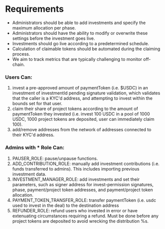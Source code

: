 # Requirements

- Administrators should be able to add investments and specify the maximum allocation per phase.
- Administrators should have the ability to modify or overwrite these settings before the investment goes live.
- Investments should go live according to a predetermined schedule.
- Calculation of claimable tokens should be automated during the claiming process.
- We aim to track metrics that are typically challenging to monitor off-chain.

### Users Can:
1. invest a pre-approved amount of paymentToken (i.e. $USDC) in an investment of investmentId pending signature validation, which validates that the caller is a KYC'd address, and attempting to invest within the bounds set for that user.
2. claim their share of project tokens according to the amount of paymentToken they invested (i.e. invest 100 USDC in a pool of 1000 USDC, 1000 project tokens are deposited, user can immediately claim 100).
3. add/remove addresses from the network of addresses connected to their KYC'd address.


### Admins with * Role Can:
1. PAUSER_ROLE: pause/unpause functions.
2. ADD_CONTRIBUTION_ROLE: manually add investment contributions (i.e. funds transferred to admins). This includes importing previous investment data.
3. INVESTMENT_MANAGER_ROLE: add investments and set their parameters, such as signer address for invest-permission signatures, phase, payment/project token addresses, and payment/project token allocation.
4. PAYMENT_TOKEN_TRANSFER_ROLE: transfer paymentToken (i.e. usdc used to invest in the deal) to the destination address
5. REFUNDER_ROLE: refund users who invested in error or have extenuating circumstances requiring a refund. Must be done before any project tokens are deposited to avoid wrecking the distribution %s.